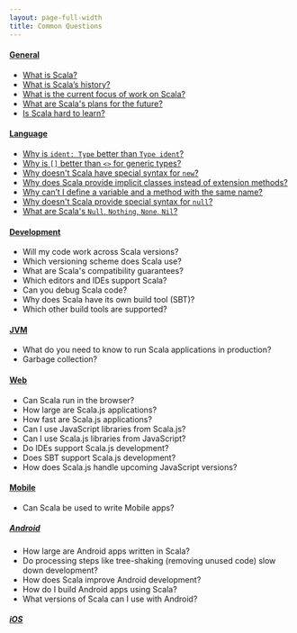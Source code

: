 ```yaml
---
layout: page-full-width
title: Common Questions
---
```


<div class="row">
<div class="col-md-5" markdown="1">

#### [General](general)

- [What is Scala?](general#scala)
- [What is Scala’s history?](general#history)
- [What is the current focus of work on Scala?](general#current-work)
- [What are Scala's plans for the future?](general#future-work)
- [Is Scala hard to learn?](general#learn)

</div>
<div class="col-md-6" markdown="1">

#### [Language](language)

- [Why is `ident: Type` better than `Type ident`?](language#ident-type-syntax)
- [Why is `[]` better than `<>` for generic types?](language#brackets)
- [Why doesn't Scala have special syntax for `new`?](language#new)
- [Why does Scala provide implicit classes instead of extension methods?](language#extension-methods)
- [Why can’t I define a variable and a method with the same name?](language#namespaces)
- [Why doesn't Scala provide special syntax for `null`?](language#null)
- [What are Scala's `Null`, `Nothing`, `None`, `Nil`?](language#bottom-types)

</div>
</div>

<div class="row">
<div class="col-md-5" markdown="1">

#### [Development](development)

- Will my code work across Scala versions?
- Which versioning scheme does Scala use?
- What are Scala's compatibility guarantees?
- Which editors and IDEs support Scala?
- Can you debug Scala code?
- Why does Scala have its own build tool (SBT)?
- Which other build tools are supported?

</div>
</div>

<div class="row">
<div class="col-md-5" markdown="1">

#### [JVM](jvm)

- What do you need to know to run Scala applications in production?
- Garbage collection?

</div>
<div class="col-md-6" markdown="1">

#### [Web](web)

- Can Scala run in the browser?
- How large are Scala.js applications?
- How fast are Scala.js applications?
- Can I use JavaScript libraries from Scala.js?
- Can I use Scala.js libraries from JavaScript?
- Do IDEs support Scala.js development?
- Does SBT support Scala.js development?
- How does Scala.js handle upcoming JavaScript versions?


</div>
</div>

<div class="row">
<div class="col-md-12" markdown="1">

#### [Mobile](mobile)

- Can Scala be used to write Mobile apps?

</div>
</div>

<div class="row">
<div class="col-md-5" markdown="1">

##### [Android](mobile#android)

- How large are Android apps written in Scala?
- Do processing steps like tree-shaking (removing unused code) slow down development?
- How does Scala improve Android development?
- How do I build Android apps using Scala?
- What versions of Scala can I use with Android?

</div>
<div class="col-md-6" markdown="1">

##### [iOS](mobile#ios)

</div>
</div>
